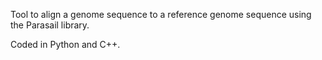 Tool to align a genome sequence to a reference genome sequence using the Parasail library.

Coded in Python and C++. 


